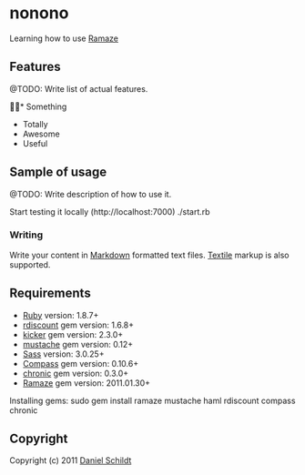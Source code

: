 # nonono #

Learning how to use [Ramaze][]



## Features ##

@TODO: Write list of actual features.

* Something
* Totally
* Awesome
* Useful



## Sample of usage ##

@TODO: Write description of how to use it.

Start testing it locally (http://localhost:7000)
    ./start.rb


### Writing ###

Write your content in [Markdown][] formatted text files.
[Textile][] markup is also supported.



## Requirements ##

* [Ruby][] version: 1.8.7+
* [rdiscount][] gem version: 1.6.8+
* [kicker][] gem version: 2.3.0+
* [mustache][] gem version: 0.12+
* [Sass][] version: 3.0.25+
* [Compass][] gem version: 0.10.6+
* [chronic][] gem version: 0.3.0+
* [Ramaze][] gem version: 2011.01.30+


Installing gems:
    sudo gem install ramaze mustache haml rdiscount compass chronic




## Copyright ##

Copyright (c) 2011 [Daniel Schildt][autiomaa]





[ruby]:			http://www.ruby-lang.org/en/
[ramaze]:		http://ramaze.net/							"Ramaze Web Framework"
[rdiscount]:	https://github.com/rtomayko/rdiscount
[kicker]:		https://github.com/alloy/kicker
[mustache]:		https://github.com/defunkt/mustache
[sass]:			http://sass-lang.com/
[compass]:		https://github.com/chriseppstein/compass/
[chronic]:		https://github.com/mojombo/chronic


[markdown]:		http://daringfireball.net/projects/markdown/syntax
[textile]:		http://textile.thresholdstate.com/

[autiomaa]:		http://autiomaa.org